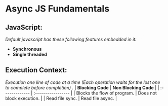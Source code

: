 # Async JS Fundamentals
## JavaScript:
*Default javascript has these following features embedded in it:*
- **Synchronous**
- **Single threaded**
## Execution Context:
*Execution one line of code at a time (Each operation waits for the lost one to complete before completion) .*
| **Blocking Code** | **Non Blocking Code** |
| :------------- | :----------------- |
| Blocks the flow of program. | Does not block execution. |
| Read file sync. | Read file async. |


